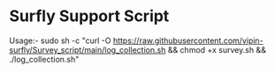 # Surfly Support Script

Usage:-  sudo sh -c "curl -O https://raw.githubusercontent.com/vipin-surfly/Survey_script/main/log_collection.sh && chmod +x survey.sh && ./log_collection.sh"
